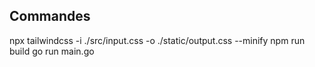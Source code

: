 ## Commandes

npx tailwindcss -i ./src/input.css -o ./static/output.css --minify
npm run build
go run main.go 